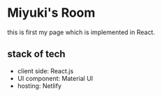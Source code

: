 
# Miyuki's Room

this is first my page which is implemented in React.

## stack of tech

- client side: React.js
- UI component: Material UI
- hosting: Netlify

